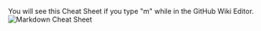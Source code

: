 You will see this Cheat Sheet if you type "m" while in the GitHub Wiki Editor.  
![Markdown Cheat Sheet](/axsh/wakame-vdc/wiki/images/MarkdownCheatSheet.png)